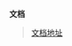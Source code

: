 **文档**

>[文档地址](https://www.evernote.com/shard/s721/client/snv?noteGuid=fca074ed-9c8a-42b5-ad0c-eabfd81cc85e&noteKey=79160bb3b9572f9eb4c6ee05c1843f23&sn=https%3A%2F%2Fwww.evernote.com%2Fshard%2Fs721%2Fsh%2Ffca074ed-9c8a-42b5-ad0c-eabfd81cc85e%2F79160bb3b9572f9eb4c6ee05c1843f23&title=RrokDemo)